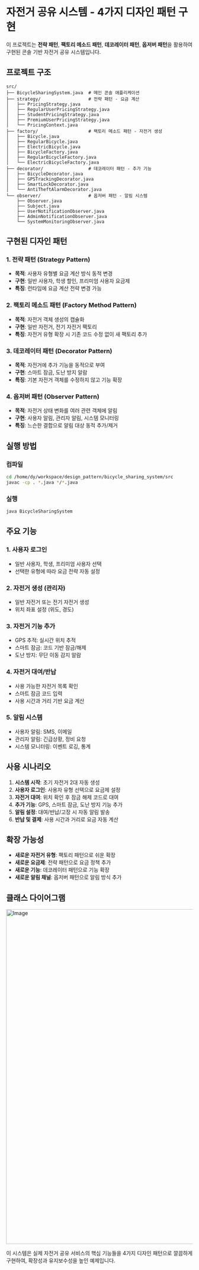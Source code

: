 # 자전거 공유 시스템 - 4가지 디자인 패턴 구현

이 프로젝트는 **전략 패턴**, **팩토리 메소드 패턴**, **데코레이터 패턴**, **옵저버 패턴**을 활용하여 구현된 콘솔 기반 자전거 공유 시스템입니다.

## 프로젝트 구조

```
src/
├── BicycleSharingSystem.java  # 메인 콘솔 애플리케이션
├── strategy/                  # 전략 패턴 - 요금 계산
│   ├── PricingStrategy.java
│   ├── RegularUserPricingStrategy.java
│   ├── StudentPricingStrategy.java
│   ├── PremiumUserPricingStrategy.java
│   └── PricingContext.java
├── factory/                   # 팩토리 메소드 패턴 - 자전거 생성
│   ├── Bicycle.java
│   ├── RegularBicycle.java
│   ├── ElectricBicycle.java
│   ├── BicycleFactory.java
│   ├── RegularBicycleFactory.java
│   └── ElectricBicycleFactory.java
├── decorator/                 # 데코레이터 패턴 - 추가 기능
│   ├── BicycleDecorator.java
│   ├── GPSTrackingDecorator.java
│   ├── SmartLockDecorator.java
│   └── AntiTheftAlarmDecorator.java
└── observer/                  # 옵저버 패턴 - 알림 시스템
    ├── Observer.java
    ├── Subject.java
    ├── UserNotificationObserver.java
    ├── AdminNotificationObserver.java
    └── SystemMonitoringObserver.java
```

##  구현된 디자인 패턴

### 1. 전략 패턴 (Strategy Pattern)
- **목적**: 사용자 유형별 요금 계산 방식 동적 변경
- **구현**: 일반 사용자, 학생 할인, 프리미엄 사용자 요금제
- **특징**: 런타임에 요금 계산 전략 변경 가능

### 2. 팩토리 메소드 패턴 (Factory Method Pattern)
- **목적**: 자전거 객체 생성의 캡슐화
- **구현**: 일반 자전거, 전기 자전거 팩토리
- **특징**: 자전거 유형 확장 시 기존 코드 수정 없이 새 팩토리 추가

### 3. 데코레이터 패턴 (Decorator Pattern)
- **목적**: 자전거에 추가 기능을 동적으로 부여
- **구현**: 스마트 잠금, 도난 방지 알람
- **특징**: 기본 자전거 객체를 수정하지 않고 기능 확장

### 4. 옵저버 패턴 (Observer Pattern)
- **목적**: 자전거 상태 변화를 여러 관련 객체에 알림
- **구현**: 사용자 알림, 관리자 알림, 시스템 모니터링
- **특징**: 느슨한 결합으로 알림 대상 동적 추가/제거

## 실행 방법

### 컴파일
```bash
cd /home/dy/workspace/design_pattern/bicycle_sharing_system/src
javac -cp . *.java */*.java
```

### 실행
```bash
java BicycleSharingSystem
```

## 주요 기능

### 1. 사용자 로그인
- 일반 사용자, 학생, 프리미엄 사용자 선택
- 선택한 유형에 따라 요금 전략 자동 설정

### 2. 자전거 생성 (관리자)
- 일반 자전거 또는 전기 자전거 생성
- 위치 좌표 설정 (위도, 경도)

### 3. 자전거 기능 추가
- GPS 추적: 실시간 위치 추적
- 스마트 잠금: 코드 기반 잠금/해제
- 도난 방지: 무단 이동 감지 알람

### 4. 자전거 대여/반납
- 사용 가능한 자전거 목록 확인
- 스마트 잠금 코드 입력
- 사용 시간과 거리 기반 요금 계산

### 5. 알림 시스템
- 사용자 알림: SMS, 이메일
- 관리자 알림: 긴급상황, 정비 요청
- 시스템 모니터링: 이벤트 로깅, 통계

## 사용 시나리오

1. **시스템 시작**: 초기 자전거 2대 자동 생성
2. **사용자 로그인**: 사용자 유형 선택으로 요금제 설정
3. **자전거 대여**: 위치 확인 후 잠금 해제 코드로 대여
4. **추가 기능**: GPS, 스마트 잠금, 도난 방지 기능 추가
5. **알림 설정**: 대여/반납/고장 시 자동 알림 발송
6. **반납 및 결제**: 사용 시간과 거리로 요금 자동 계산

## 확장 가능성

- **새로운 자전거 유형**: 팩토리 패턴으로 쉬운 확장
- **새로운 요금제**: 전략 패턴으로 요금 정책 추가
- **새로운 기능**: 데코레이터 패턴으로 기능 확장
- **새로운 알림 채널**: 옵저버 패턴으로 알림 방식 추가

## 클래스 다이어그램
<img width="1721" height="904" alt="Image" src="https://github.com/user-attachments/assets/f177b527-7228-43ca-80c8-44f78c3ad697" />

이 시스템은 실제 자전거 공유 서비스의 핵심 기능들을 4가지 디자인 패턴으로 깔끔하게 구현하여, 확장성과 유지보수성을 높인 예제입니다.